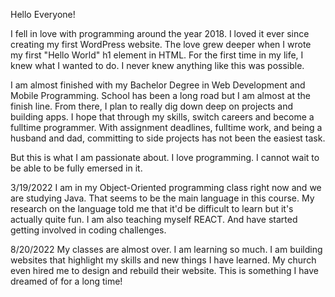 Hello Everyone!

I fell in love with programming around the year 2018. I loved it ever since creating my first WordPress website. 
The love grew deeper when I wrote my first "Hello World" h1 element in HTML. 
For the first time in my life, I knew what I wanted to do.
I never knew anything like this was possible.

I am almost finished with my Bachelor Degree in Web Development and Mobile Programming. 
School has been a long road but I am almost at the finish line.
From there, I plan to really dig down deep on projects and building apps.
I hope that through my skills, switch careers and become a fulltime programmer.
With assignment deadlines, fulltime work, and being a husband and dad, committing to side projects has not been the easiest task. 

But this is what I am passionate about. I love programming. I cannot wait to be able to be fully emersed in it. 

3/19/2022 I am in my Object-Oriented programming class right now and we are studying Java. That seems to be the main language in this course.
     My research on the language told me that it'd be difficult to learn but it's actually quite fun.
     I am also teaching myself REACT. And have started getting involved in coding challenges.

8/20/2022 My classes are almost over. I am learning so much. I am building websites that highlight my skills and new things I have learned. My church even hired me to design and rebuild their website. This is something I have dreamed of for a long time!
